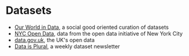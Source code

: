 # Datasets

- [Our World in Data](https://ourworldindata.org), a social good oriented curation of datasets
- [NYC Open Data](https://opendata.cityofnewyork.us/), data from the open data initiative of New York City
- [data.gov.uk](https://www.data.gov.uk/), the UK's open data
- [Data is Plural](https://www.data-is-plural.com/archive/), a weekly dataset newsletter
